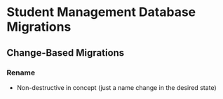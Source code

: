 # Student Management Database Migrations

## Change-Based Migrations

### Rename
- Non-destructive in concept (just a name change in the desired state)